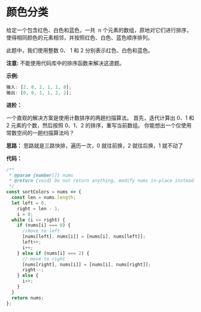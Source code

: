 # 颜色分类

给定一个包含红色、白色和蓝色，一共  n 个元素的数组，原地对它们进行排序，使得相同颜色的元素相邻，并按照红色、白色、蓝色顺序排列。

此题中，我们使用整数 0、 1 和 2 分别表示红色、白色和蓝色。

**注意:**
不能使用代码库中的排序函数来解决这道题。

**示例:**

```js
输入: [2, 0, 2, 1, 1, 0];
输出: [0, 0, 1, 1, 2, 2];
```

**进阶：**

一个直观的解决方案是使用计数排序的两趟扫描算法。
首先，迭代计算出 0、1 和 2 元素的个数，然后按照 0、1、2 的排序，重写当前数组。
你能想出一个仅使用常数空间的一趟扫描算法吗？

**思路：**
思路就是三路快排，遍历一次，0 就往前换，2 就往后换，1 就不动了

**代码：**

```js
/**
 * @param {number[]} nums
 * @return {void} Do not return anything, modify nums in-place instead.
 */
const sortColors = nums => {
  const len = nums.length;
  let left = 0,
    right = len - 1,
    i = 0;
  while (i <= right) {
    if (nums[i] === 0) {
      //move to left
      [nums[left], nums[i]] = [nums[i], nums[left]];
      left++;
      i++;
    } else if (nums[i] === 2) {
      // move to right
      [nums[right], nums[i]] = [nums[i], nums[right]];
      right--;
    } else {
      i++;
    }
  }
  return nums;
};
```
